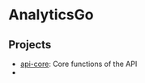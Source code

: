 # AnalyticsGo

## Projects
- [api-core](https://github.com/AnalyticsGo/api-core): Core functions of the API
- 